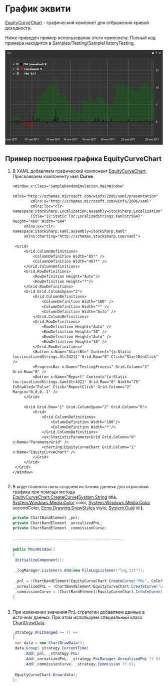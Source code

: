 # График эквити

[EquityCurveChart](xref:StockSharp.Xaml.Charting.EquityCurveChart) \- графический компонет для отбражения кривой доходности. 

Ниже приведен пример использования этого компонета. Полный код примера находится в Samples\/Testing\/SampleHistoryTesting. 

![Gui EquityCurveChart](../../../../images/gui_equitycurvechart.png)

## Пример построения графика EquityCurveChart

1. В XAML добавляем графический компонент [EquityCurveChart](xref:StockSharp.Xaml.Charting.EquityCurveChart). Присваиваем компоненту имя **Curve**. 

   ```xaml
   <Window x:Class="SampleRandomEmulation.MainWindow"
           xmlns="http://schemas.microsoft.com/winfx/2006/xaml/presentation"
           xmlns:x="http://schemas.microsoft.com/winfx/2006/xaml"
           xmlns:loc="clr-namespace:StockSharp.Localization;assembly=StockSharp.Localization"
           Title="{x:Static loc:LocalizedStrings.XamlStr564}" Height="460" Width="604"
   		xmlns:sx="clr-namespace:StockSharp.Xaml;assembly=StockSharp.Xaml"
   		xmlns:charting="http://schemas.stocksharp.com/xaml">
       
   	<Grid>
   		<Grid.ColumnDefinitions>
   			<ColumnDefinition Width="85*" />
   			<ColumnDefinition Width="497*" />
   		</Grid.ColumnDefinitions>
   		<Grid.RowDefinitions>
   			<RowDefinition Height="Auto"/>
   			<RowDefinition Height="*"/>
   		</Grid.RowDefinitions>
   		<Grid Grid.ColumnSpan="2">
   			<Grid.ColumnDefinitions>
   				<ColumnDefinition Width="100" />
   				<ColumnDefinition Width="*" />
   				<ColumnDefinition Width="Auto" />
   			</Grid.ColumnDefinitions>
   			<Grid.RowDefinitions>
   				<RowDefinition Height="Auto" />
   				<RowDefinition Height="10" />
   				<RowDefinition Height="Auto" />
   				<RowDefinition Height="10" />
   			</Grid.RowDefinitions>
   			<Button x:Name="StartBtn" Content="{x:Static loc:LocalizedStrings.Str2421}" Grid.Row="0" Click="StartBtnClick" />
   			<ProgressBar x:Name="TestingProcess" Grid.Column="1" Grid.Row="0" />
   			<Button x:Name="Report" Content="{x:Static loc:LocalizedStrings.XamlStr432}" Grid.Row="0" Width="75" IsEnabled="False" Click="ReportClick" Grid.Column="2" Margin="0,0,0,-1" />
   		</Grid>
   		
   		<Grid Grid.Row="1" Grid.ColumnSpan="2" Grid.Column="0">
   			<Grid>
   				<Grid.ColumnDefinitions>
   					<ColumnDefinition Width="180"/>
   					<ColumnDefinition Width="*"/>
   				</Grid.ColumnDefinitions>
   				<sx:StatisticParameterGrid Grid.Column="0" x:Name="ParameterGrid" />
   				<charting:EquityCurveChart Grid.Column="1" x:Name="EquityCurveChart" />
   			</Grid>
   		</Grid>
   	</Grid>
   </Window>
   	  				
   ```
2. В коде главного окна создаем источник данных для отрисовки графика при помощи метода [EquityCurveChart.CreateCurve](xref:StockSharp.Xaml.Charting.EquityCurveChart.CreateCurve(System.String,System.Windows.Media.Color,System.Windows.Media.Color,Ecng.Drawing.DrawStyles,System.Guid))**(**[System.String](xref:System.String) title, [System.Windows.Media.Color](xref:System.Windows.Media.Color) color, [System.Windows.Media.Color](xref:System.Windows.Media.Color) secondColor, [Ecng.Drawing.DrawStyles](xref:Ecng.Drawing.DrawStyles) style, [System.Guid](xref:System.Guid) id **)**. 

   ```cs
   private ChartBandElement _pnl;
   private ChartBandElement _unrealizedPnL;
   private ChartBandElement _commissionCurve;

   .................................................
                 		
   public MainWindow()
   {
   	InitializeComponent();

   	_logManager.Listeners.Add(new FileLogListener("log.txt"));

	_pnl = (ChartBandElement)EquityCurveChart.CreateCurve("PNL", Colors.Green, DrawStyles.Area);
	_unrealizedPnL = (ChartBandElement)EquityCurveChart.CreateCurve("unrealizedPnL", Colors.Black, DrawStyles.Line);
	_commissionCurve = (ChartBandElement)EquityCurveChart.CreateCurve("commissionCurve", Colors.Red, DrawStyles.Line);
   }
   	  				
   ```
3. При изменении значения PnL стратегии добавляем данные в источник данных. При этом используем специальный класс [ChartDrawData](xref:StockSharp.Xaml.Charting.ChartDrawData). 

   ```cs
   _strategy.PnLChanged += () =>
   {
   	var data = new ChartDrawData();
	data.Group(_strategy.CurrentTime)
		.Add(_pnl, _strategy.PnL)
		.Add(_unrealizedPnL, _strategy.PnLManager.UnrealizedPnL ?? 0)
		.Add(_commissionCurve, _strategy.Commission ?? 0);
	
	EquityCurveChart.Draw(data);
   };
   	  				
   ```
